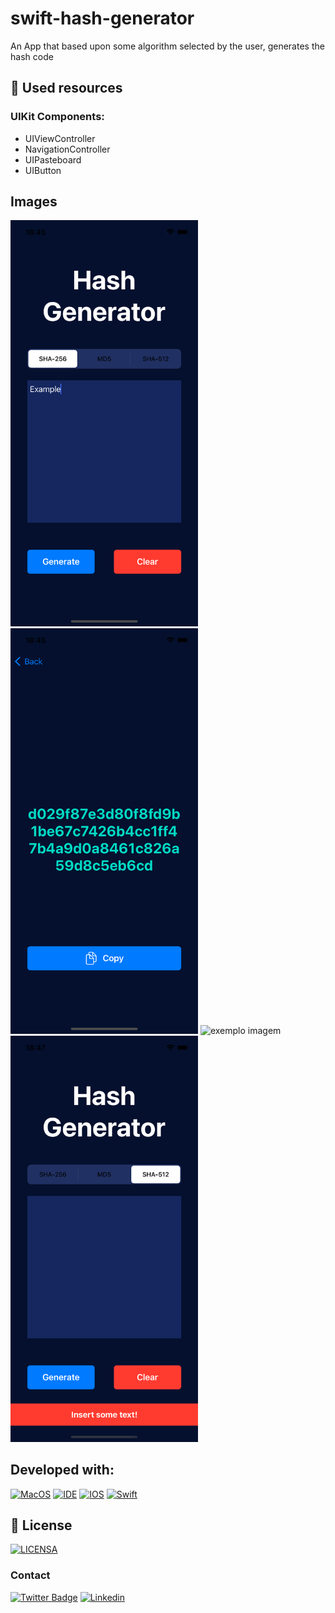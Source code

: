 # swift-hash-generator
An App that based upon some algorithm selected by the user, generates the hash code

## 🔧 Used resources

### UIKit Components:
- UIViewController
- NavigationController
- UIPasteboard
- UIButton

## Images
<p float="left">
  <img src="hash_generator_home.png" alt="exemplo imagem" style="width:300px">
  <img src="hash_generator_result.png" alt="exemplo imagem" style="width:300px">
  <img src="hash_generator_copied_message.png" alt="exemplo imagem" style="width:300px">
  <img src="hash_generator_error_message.png" alt="exemplo imagem" style="width:300px">
</p>


## Developed with:
[![MacOS](https://img.shields.io/badge/mac%20os-000000?style=for-the-badge&logo=macos&logoColor=F0F0F0)](https://www.apple.com/br/macos/ventura/)
[![IDE](https://img.shields.io/badge/Xcode-007ACC?style=for-the-badge&logo=Xcode&logoColor=white)](https://developer.apple.com/xcode/)
[![IOS](https://img.shields.io/badge/iOS-000000?style=for-the-badge&logo=ios&logoColor=white)](https://developer.apple.com/ios/)
[![Swift](https://img.shields.io/badge/Swift-FA7343?style=for-the-badge&logo=swift&logoColor=white)](https://www.swift.org/)

## 🔖 License
[![LICENSA](https://img.shields.io/badge/MIT-E58080?style=for-the-badge&logo=bookstack&logoColor=white)](/LICENSE)

### Contact

[![Twitter Badge](https://img.shields.io/badge/Twitter-1DA1F2?style=for-the-badge&logo=twitter&logoColor=white)](https://twitter.com/0_gnunes)
[![Linkedin](https://img.shields.io/badge/LinkedIn-0077B5?style=for-the-badge&logo=linkedin&logoColor=white)](https://www.linkedin.com/in/gustavo-nunes-pereira-783a3bbb/)
